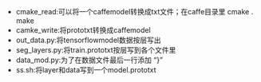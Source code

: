 - cmake_read:可以将一个caffemodel转换成txt文件；在caffe目录里 cmake .   make
- camke_write:将prototxt转换成caffemodel
- out_data.py:将tensorflowmodel数据按层写出
- seg_layers.py:将train.prototxt按层写到各个文件里
- data_mod.py:为了在数据文件最后一行添加 “}”
- ss.sh:将layer和data写到一个model.prototxt
